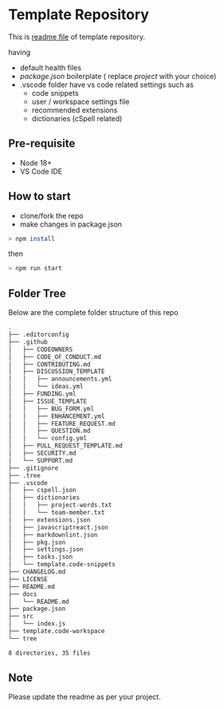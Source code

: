 # Template Repository

This is [readme file][readme] of template repository.

having

- default health files
- _package.json_ boilerplate ( replace _project_ with your choice)
- .vscode folder have vs code related settings such as
  - code snippets
  - user / workspace settings file
  - recommended extensions
  - dictionaries (cSpell related)

## Pre-requisite

- Node 18+
- VS Code IDE

## How to start

- clone/fork the repo
- make changes in package.json

```sh
> npm install
```

then

```sh
> npm run start
```

## Folder Tree

Below are the complete folder structure of this repo

```bash
.
├── .editorconfig
├── .github
│   ├── CODEOWNERS
│   ├── CODE_OF_CONDUCT.md
│   ├── CONTRIBUTING.md
│   ├── DISCUSSION_TEMPLATE
│   │   ├── announcements.yml
│   │   └── ideas.yml
│   ├── FUNDING.yml
│   ├── ISSUE_TEMPLATE
│   │   ├── BUG_FORM.yml
│   │   ├── ENHANCEMENT.yml
│   │   ├── FEATURE_REQUEST.md
│   │   ├── QUESTION.md
│   │   └── config.yml
│   ├── PULL_REQUEST_TEMPLATE.md
│   ├── SECURITY.md
│   └── SUPPORT.md
├── .gitignore
├── .tree
├── .vscode
│   ├── cspell.json
│   ├── dictionaries
│   │   ├── project-words.txt
│   │   └── team-member.txt
│   ├── extensions.json
│   ├── javascriptreact.json
│   ├── markdownlint.json
│   ├── pkg.json
│   ├── settings.json
│   ├── tasks.json
│   └── template.code-snippets
├── CHANGELOG.md
├── LICENSE
├── README.md
├── docs
│   └── README.md
├── package.json
├── src
│   └── index.js
├── template.code-workspace
└── tree

8 directories, 35 files


```

## Note

Please update the readme as per your project.

<!-- References -->

[readme]: https://github.com/xkeshav/project/blob/main/README.md
